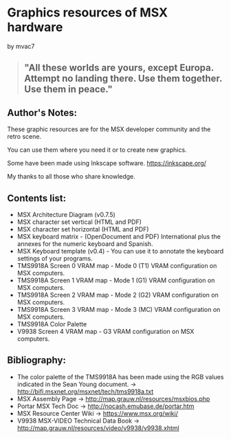 # Graphics resources of MSX hardware

by mvac7


> ## "All these worlds are yours, except Europa. Attempt no landing there. Use them together. Use them in peace."



## Author's Notes:

These graphic resources are for the MSX developer community and the retro scene.

You can use them where you need it or to create new graphics.

Some have been made using Inkscape software. https://inkscape.org/

My thanks to all those who share knowledge.



## Contents list:

- MSX Architecture Diagram (v0.7.5)
- MSX character set vertical (HTML and PDF)
- MSX character set horizontal (HTML and PDF)
- MSX keyboard matrix - (OpenDocument and PDF) International plus the annexes for the numeric keyboard and Spanish.
- MSX Keyboard template (v0.4) - You can use it to annotate the keyboard settings of your programs.
- TMS9918A Screen 0 VRAM map - Mode 0 (T1) VRAM configuration on MSX computers.
- TMS9918A Screen 1 VRAM map - Mode 1 (G1) VRAM configuration on MSX computers.
- TMS9918A Screen 2 VRAM map - Mode 2 (G2) VRAM configuration on MSX computers.
- TMS9918A Screen 3 VRAM map - Mode 3 (MC) VRAM configuration on MSX computers.
- TMS9918A Color Palette
- V9938 Screen 4 VRAM map - G3 VRAM configuration on MSX computers.



## Bibliography:

- The color palette of the TMS9918A has been made using the RGB values indicated in the Sean Young document. -> http://bifi.msxnet.org/msxnet/tech/tms9918a.txt
- MSX Assembly Page -> http://map.grauw.nl/resources/msxbios.php
- Portar MSX Tech Doc -> http://nocash.emubase.de/portar.htm
- MSX Resource Center Wiki -> https://www.msx.org/wiki/
- V9938 MSX-VIDEO Technical Data Book -> http://map.grauw.nl/resources/video/v9938/v9938.xhtml